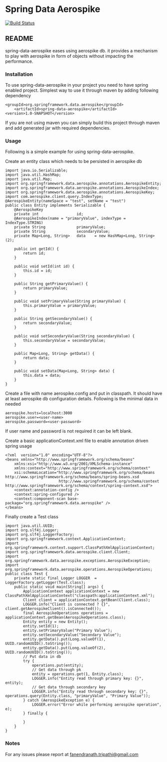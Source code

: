 # Spring Data Aerospike
[![Build Status](https://github.com/fanendra22/spring-data-aerospike)](https://github.com/fanendra22/spring-data-aerospike)

## README

spring-data-aerospike eases using aerospike db. it provides a mechanism to play with aerospike in form of objects without impacting the performance.

### Installation

To use spring-data-aerospike in your project you need to have spring enabled project. Simplest way 
to use it through maven by adding following dependency

	<groupId>org.springframework.data.aerospike</groupId>
		<artifactId>spring-data-aerospike</artifactId>
	<version>1.0-SNAPSHOT</version>

If you are not using maven you can simply build this project through maven and add generated jar
with required dependencies.

### Usage

Following is a simple example for using spring-data-aerospike.

Create an entity class which needs to be persisted in aerospike db

	import java.io.Serializable;
	import java.util.HashMap;
	import java.util.Map;
	import org.springframework.data.aerospike.annotations.AerospikeEntity;
	import org.springframework.data.aerospike.annotations.AerospikeIndex;
	import org.springframework.data.aerospike.annotations.AerospikeKey;
	import com.aerospike.client.query.IndexType;
	@AerospikeEntity(nameSpace = "test", setName = "test")
	public class Entity implements Serializable {
		@AerospikeKey
		private int					id;
		@AerospikeIndex(name = "primaryValue", indexType = IndexType.STRING)
		private String				primaryValue;
		private String				secondaryValue;
		private Map<Long, String>	data	= new HashMap<Long, String>(2);
	
		public int getId() {
			return id;
		}
	
		public void setId(int id) {
			this.id = id;
		}
	
		public String getPrimaryValue() {
			return primaryValue;
		}
	
		public void setPrimaryValue(String primaryValue) {
			this.primaryValue = primaryValue;
		}
	
		public String getSecondaryValue() {
			return secondaryValue;
		}
	
		public void setSecondaryValue(String secondaryValue) {
			this.secondaryValue = secondaryValue;
		}
	
		public Map<Long, String> getData() {
			return data;
		}
	
		public void setData(Map<Long, String> data) {
			this.data = data;
		}
	}
	
Create a file with name aerospike.config and put in classpath. It should have at least aerospike db configuration details. Following is the minimal data in needed 

	aerospike.hosts=localhost:3000
	aerospike.user=<user-name>
	aerospike.password=<user-password>
	
If user name and password is not required it can be left blank.
	
Create a basic applicationContext.xml file to enable annotation driven spring usage

	<?xml  version="1.0" encoding="UTF-8"?>
	<beans xmlns="http://www.springframework.org/schema/beans"
		xmlns:xsi="http://www.w3.org/2001/XMLSchema-instance" 
		xmlns:context="http://www.springframework.org/schema/context"
		xsi:schemaLocation="http://www.springframework.org/schema/beans http://www.springframework.org/schema/beans/spring-beans.xsd
	                        http://www.springframework.org/schema/context http://www.springframework.org/schema/context/spring-context.xsd">
		<context:annotation-config />
		<context:spring-configured />
		<context:component-scan base-package="org.springframework.data.aerospike" />
	</beans>
	
Finally create a Test class

	import java.util.UUID;
	import org.slf4j.Logger;
	import org.slf4j.LoggerFactory;
	import org.springframework.context.ApplicationContext;
	import org.springframework.context.support.ClassPathXmlApplicationContext;
	import org.springframework.data.aerospike.client.Client;
	import org.springframework.data.aerospike.exceptions.AerospikeException;
	import org.springframework.data.aerospike.operations.AerospikeOperations;
	public class Test {
		private static final Logger	LOGGER	= LoggerFactory.getLogger(Test.class);
		public static void main(String[] args) {
			ApplicationContext applicationContext = new ClassPathXmlApplicationContext("classpath:applicationContext.xml");
			Client client = applicationContext.getBean(Client.class);
			LOGGER.info("Client is connected ? {}", client.getAerospikeClient().isConnected());
			final AerospikeOperations operations = applicationContext.getBean(AerospikeOperations.class);
			Entity entity = new Entity();
			entity.setId(1);
			entity.setPrimaryValue("Primary Value");
			entity.setSecondaryValue("Secondary Value");
			entity.getData().put(Long.valueOf(1), UUID.randomUUID().toString());
			entity.getData().put(Long.valueOf(2), UUID.randomUUID().toString());
			// Put data in db
			try {
				operations.put(entity);
				// Get data through pk
				entity = operations.get(1, Entity.class);
				LOGGER.info("Entity read through primary key: {}", entity);
				// Get data through secondary key
				LOGGER.info("Entity read through secondary key: {}", operations.query(Entity.class, "primaryValue", "Primary Value"));
			} catch (AerospikeException e) {
				LOGGER.error("Error while performing aerospike operation", e);
			} finally {
				
			}
		}
	}

### Notes

For any issues please report at fanendranath.tripathi@gmail.com